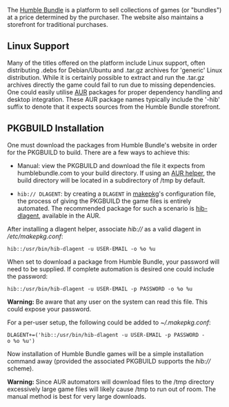 The [Humble Bundle](https://humblebundle.com) is a platform to sell collections of games (or "bundles") at a price determined by the purchaser. The website also maintains a storefront for traditional purchases.

## Linux Support

Many of the titles offered on the platform include Linux support, often distributing .debs for Debian/Ubuntu and .tar.gz archives for 'generic' Linux distribution. While it is certainly possible to extract and run the .tar.gz archives directly the game could fail to run due to missing dependencies. One could easily utilise [AUR](/index.php/AUR "AUR") packages for proper dependency handling and desktop integration. These AUR package names typically include the '-hib' suffix to denote that it expects sources from the Humble Bundle storefront.

## PKGBUILD Installation

One must download the packages from Humble Bundle's website in order for the PKGBUILD to build. There are a few ways to achieve this:

*   Manual: view the PKGBUILD and download the file it expects from humblebundle.com to your build directory. If using an [AUR helper](/index.php/AUR_helper "AUR helper"), the build directory will be located in a subdirectory of /tmp by default.

*   `hib:// DLAGENT`: by creating a `DLAGENT` in [makepkg](/index.php/Makepkg "Makepkg")'s configuration file, the process of giving the PKGBUILD the game files is entirely automated. The recommended package for such a scenario is [hib-dlagent](https://aur.archlinux.org/packages/hib-dlagent), available in the AUR.

After installing a dlagent helper, associate *hib://* as a valid dlagent in */etc/makepkg.conf*:

```
hib::/usr/bin/hib-dlagent -u USER-EMAIL -o %o %u

```

When set to download a package from Humble Bundle, your password will need to be supplied. If complete automation is desired one could include the password:

```
hib::/usr/bin/hib-dlagent -u USER-EMAIL -p PASSWORD -o %o %u

```

**Warning:** Be aware that any user on the system can read this file. This could expose your password.

For a per-user setup, the following could be added to *~/.makepkg.conf*:

```
DLAGENT+=('hib::/usr/bin/hib-dlagent -u USER-EMAIL -p PASSWORD -o %o %u')

```

Now installation of Humble Bundle games will be a simple installation command away (provided the associated PKGBUILD supports the *hib://* scheme).

**Warning:** Since AUR automators will download files to the /tmp directory excessively large game files will likely cause /tmp to run out of room. The manual method is best for very large downloads.